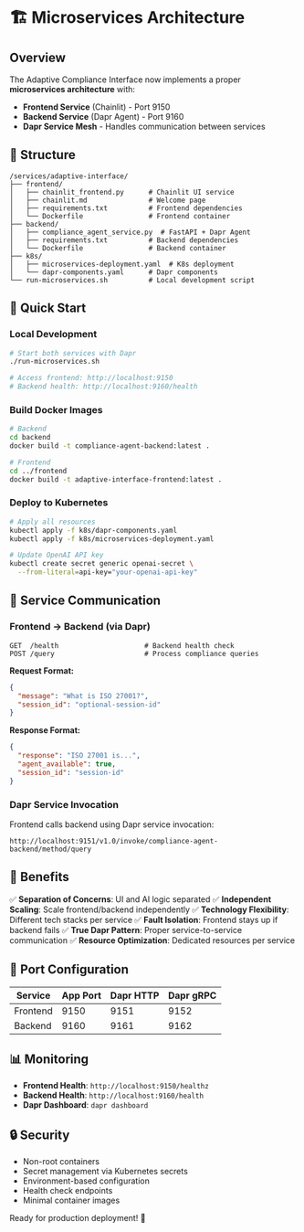 # 🏗️ Microservices Architecture

## Overview

The Adaptive Compliance Interface now implements a proper **microservices architecture** with:

- **Frontend Service** (Chainlit) - Port 9150
- **Backend Service** (Dapr Agent) - Port 9160
- **Dapr Service Mesh** - Handles communication between services

## 📁 Structure

```
/services/adaptive-interface/
├── frontend/
│   ├── chainlit_frontend.py      # Chainlit UI service
│   ├── chainlit.md               # Welcome page
│   ├── requirements.txt          # Frontend dependencies
│   └── Dockerfile                # Frontend container
├── backend/
│   ├── compliance_agent_service.py  # FastAPI + Dapr Agent
│   ├── requirements.txt          # Backend dependencies
│   └── Dockerfile                # Backend container
├── k8s/
│   ├── microservices-deployment.yaml  # K8s deployment
│   └── dapr-components.yaml      # Dapr components
└── run-microservices.sh          # Local development script
```

## 🚀 Quick Start

### Local Development
```bash
# Start both services with Dapr
./run-microservices.sh

# Access frontend: http://localhost:9150
# Backend health: http://localhost:9160/health
```

### Build Docker Images
```bash
# Backend
cd backend
docker build -t compliance-agent-backend:latest .

# Frontend
cd ../frontend
docker build -t adaptive-interface-frontend:latest .
```

### Deploy to Kubernetes
```bash
# Apply all resources
kubectl apply -f k8s/dapr-components.yaml
kubectl apply -f k8s/microservices-deployment.yaml

# Update OpenAI API key
kubectl create secret generic openai-secret \
  --from-literal=api-key="your-openai-api-key"
```

## 🔗 Service Communication

### Frontend → Backend (via Dapr)
```
GET  /health                     # Backend health check
POST /query                      # Process compliance queries
```

**Request Format:**
```json
{
  "message": "What is ISO 27001?",
  "session_id": "optional-session-id"
}
```

**Response Format:**
```json
{
  "response": "ISO 27001 is...",
  "agent_available": true,
  "session_id": "session-id"
}
```

### Dapr Service Invocation
Frontend calls backend using Dapr service invocation:
```
http://localhost:9151/v1.0/invoke/compliance-agent-backend/method/query
```

## 🎯 Benefits

✅ **Separation of Concerns**: UI and AI logic separated
✅ **Independent Scaling**: Scale frontend/backend independently
✅ **Technology Flexibility**: Different tech stacks per service
✅ **Fault Isolation**: Frontend stays up if backend fails
✅ **True Dapr Pattern**: Proper service-to-service communication
✅ **Resource Optimization**: Dedicated resources per service

## 🔧 Port Configuration

| Service | App Port | Dapr HTTP | Dapr gRPC |
|---------|----------|-----------|-----------|
| Frontend | 9150 | 9151 | 9152 |
| Backend | 9160 | 9161 | 9162 |

## 📊 Monitoring

- **Frontend Health**: `http://localhost:9150/healthz`
- **Backend Health**: `http://localhost:9160/health`
- **Dapr Dashboard**: `dapr dashboard`

## 🔒 Security

- Non-root containers
- Secret management via Kubernetes secrets
- Environment-based configuration
- Health check endpoints
- Minimal container images

Ready for production deployment! 🎉

